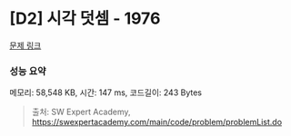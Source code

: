 # [D2] 시각 덧셈 - 1976 

[문제 링크](https://swexpertacademy.com/main/code/problem/problemDetail.do?contestProbId=AV5PttaaAZIDFAUq) 

### 성능 요약

메모리: 58,548 KB, 시간: 147 ms, 코드길이: 243 Bytes



> 출처: SW Expert Academy, https://swexpertacademy.com/main/code/problem/problemList.do